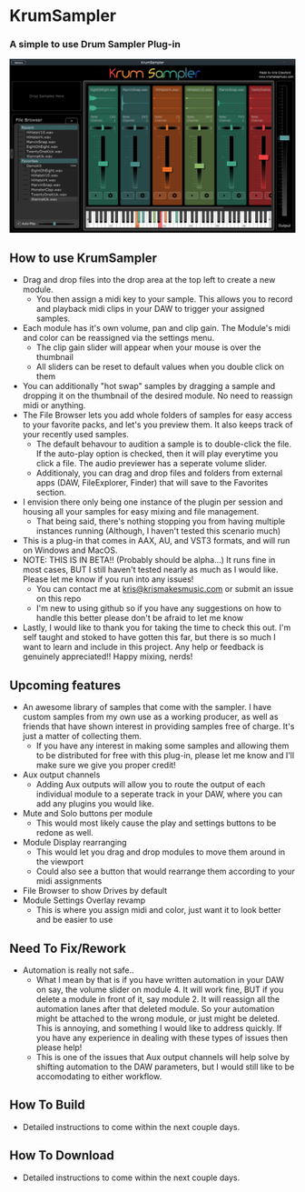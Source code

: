 # KrumSampler

### A simple to use Drum Sampler Plug-in

![image](https://github.com/krismakesstuff/KrumSampler/blob/master/KrumSamplerScreenshot%2009292021.PNG)

## How to use KrumSampler
- Drag and drop files into the drop area at the top left to create a new module.
  - You then assign a midi key to your sample. This allows you to record and playback midi clips in your DAW to trigger your assigned samples.
- Each module has it's own volume, pan and clip gain. The Module's midi and color can be reassigned via the settings menu. 
  - The clip gain slider will appear when your mouse is over the thumbnail
  - All sliders can be reset to default values when you double click on them  
- You can additionally "hot swap" samples by dragging a sample and dropping it on the thumbnail of the desired module. No need to reassign midi or anything.
- The File Browser lets you add whole folders of samples for easy access to your favorite packs, and let's you preview them. It also keeps track of your recently used samples.
  - The default behavour to audition a sample is to double-click the file. If the auto-play option is checked, then it will play everytime you click a file. The audio previewer has a seperate volume slider.
  - Additionaly, you can drag and drop files and folders from external apps (DAW, FileExplorer, Finder) that will save to the Favorites section.
- I envision there only being one instance of the plugin per session and housing all your samples for easy mixing and file management. 
  - That being said, there's nothing stopping you from having multiple instances running (Although, I haven't tested this scenario much)
- This is a plug-in that comes in AAX, AU, and VST3 formats, and will run on Windows and MacOS. 
- NOTE: THIS IS IN BETA!! (Probably should be alpha...) It runs fine in most cases, BUT I still haven't tested nearly as much as I would like. Please let me know if you run into any issues!
  - You can contact me at kris@krismakesmusic.com or submit an issue on this repo
  - I'm new to using github so if you have any suggestions on how to handle this better please don't be afraid to let me know 
- Lastly, I would like to thank you for taking the time to check this out. I'm self taught and stoked to have gotten this far, but there is so much I want to learn and include in this project. Any help or feedback is genuinely appreciated!! Happy mixing, nerds!

## Upcoming features
- An awesome library of samples that come with the sampler. I have custom samples from my own use as a working producer, as well as friends that have shown interest in providing samples free of charge. It's just a matter of collecting them. 
  - If you have any interest in making some samples and allowing them to be distributed for free with this plug-in, please let me know and I'll make sure we give you proper credit!
- Aux output channels
  -  Adding Aux outputs will allow you to route the output of each individual module to a seperate track in your DAW, where you can add any plugins you would like.
- Mute and Solo buttons per module
  - This would most likely cause the play and settings buttons to be redone as well. 
- Module Display rearranging
  - This would let you drag and drop modules to move them around in the viewport
  - Could also see a button that would rearrange them according to your midi assignments
- File Browser to show Drives by default
- Module Settings Overlay revamp
  - This is where you assign midi and color, just want it to look better and be easier to use

## Need To Fix/Rework
- Automation is really not safe..
  - What I mean by that is if you have written automation in your DAW on say, the volume slider on module 4. It will work fine, BUT if you delete a module in front of it, say module    2. It will reassign all the automation lanes after that deleted module. So your automation might be attached to the wrong module, or just might be deleted. This is annoying,      and something I would like to address quickly. If you have any experience in dealing with these types of issues then please help!
  - This is one of the issues that Aux output channels will help solve by shifting automation to the DAW parameters, but I would still like to be accomodating to either workflow.


## How To Build
- Detailed instructions to come within the next couple days.

## How To Download
- Detailed instructions to come within the next couple days.
